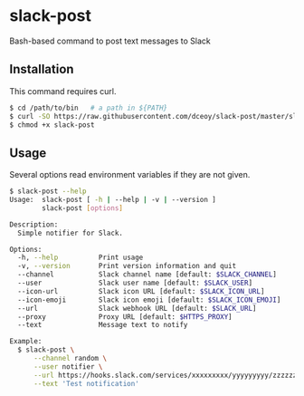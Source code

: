 slack-post
==========

Bash-based command to post text messages to Slack

Installation
------------

This command requires curl.

```sh
$ cd /path/to/bin   # a path in ${PATH}
$ curl -SO https://raw.githubusercontent.com/dceoy/slack-post/master/slack-post
$ chmod +x slack-post
```

Usage
-----

Several options read environment variables if they are not given.

```sh
$ slack-post --help
Usage:  slack-post [ -h | --help | -v | --version ]
        slack-post [options]

Description:
  Simple notifier for Slack.

Options:
  -h, --help          Print usage
  -v, --version       Print version information and quit
  --channel           Slack channel name [default: $SLACK_CHANNEL]
  --user              Slack user name [default: $SLACK_USER]
  --icon-url          Slack icon URL [default: $SLACK_ICON_URL]
  --icon-emoji        Slack icon emoji [default: $SLACK_ICON_EMOJI]
  --url               Slack webhook URL [default: $SLACK_URL]
  --proxy             Proxy URL [default: $HTTPS_PROXY]
  --text              Message text to notify

Example:
  $ slack-post \
      --channel random \
      --user notifier \
      --url https://hooks.slack.com/services/xxxxxxxxx/yyyyyyyyy/zzzzzzzzzzzzzzzzzzzzzzzz \
      --text 'Test notification'
```
